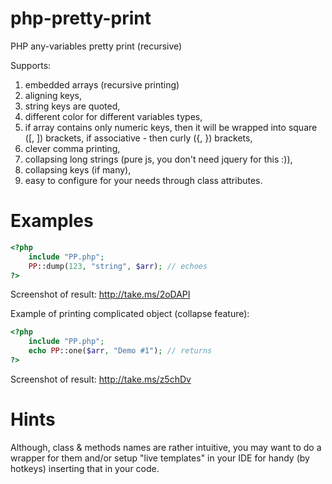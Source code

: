 php-pretty-print
================

PHP any-variables pretty print (recursive)

Supports:

1. embedded arrays (recursive printing)
2. aligning keys,
3. string keys are quoted,
4. different color for different variables types,
5. if array contains only numeric keys, then it will be wrapped into square ([, ]) brackets, if associative - then curly ({, }) brackets,
6. clever comma printing,
7. collapsing long strings (pure js, you don't need jquery for this :)),
8. collapsing keys (if many),
9. easy to configure for your needs through class attributes.

Examples
================
```php
<?php
	include "PP.php";
	PP::dump(123, "string", $arr); // echoes
?>
```

Screenshot of result:
http://take.ms/2oDAPI

Example of printing complicated object (collapse feature):

```php
<?php
	include "PP.php";
	echo PP::one($arr, "Demo #1"); // returns
?>
```
Screenshot of result:
http://take.ms/z5chDv

Hints
================
Although, class & methods names are rather intuitive, you may want to do a wrapper for them and/or setup "live templates" in your IDE for handy (by hotkeys) inserting that in your code.
